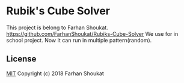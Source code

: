 # Rubik's Cube Solver

This project is belong to Farhan Shoukat.
https://github.com/FarhanShoukat/Rubiks-Cube-Solver
We use for in school project.
Now It can run in multiple pattern(random).

## License
[MIT](../master/LICENSE)
Copyright (c) 2018 Farhan Shoukat

